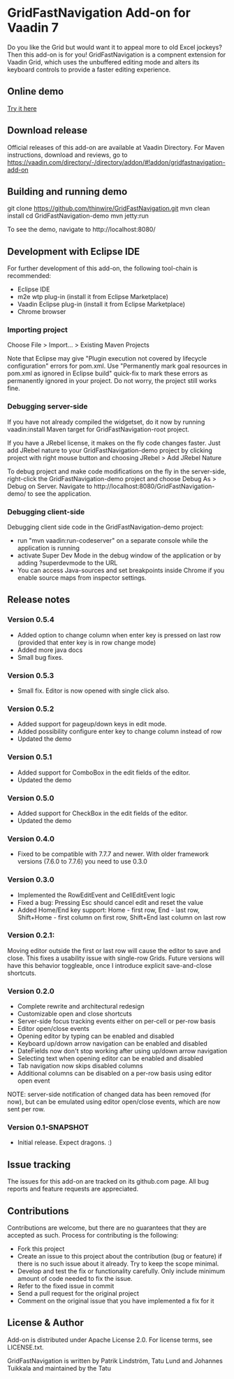 # GridFastNavigation Add-on for Vaadin 7

Do you like the Grid but would want it to appeal more to old Excel jockeys?
Then this add-on is for you!
GridFastNavigation is a compnent extension for Vaadin Grid, which uses the
unbuffered editing mode and alters its keyboard controls to provide a faster
editing experience.

## Online demo
[Try it here](http://patrik.app.fi/GridFastNavigation-demo-0.2.0/)

## Download release

Official releases of this add-on are available at Vaadin Directory. For Maven instructions, download and reviews, go to https://vaadin.com/directory/-/directory/addon/#!addon/gridfastnavigation-add-on

## Building and running demo

git clone https://github.com/thinwire/GridFastNavigation.git
mvn clean install
cd GridFastNavigation-demo
mvn jetty:run

To see the demo, navigate to http://localhost:8080/

## Development with Eclipse IDE

For further development of this add-on, the following tool-chain is recommended:
- Eclipse IDE
- m2e wtp plug-in (install it from Eclipse Marketplace)
- Vaadin Eclipse plug-in (install it from Eclipse Marketplace)
- Chrome browser

### Importing project

Choose File > Import... > Existing Maven Projects

Note that Eclipse may give "Plugin execution not covered by lifecycle configuration" errors for pom.xml. Use "Permanently mark goal resources in pom.xml as ignored in Eclipse build" quick-fix to mark these errors as permanently ignored in your project. Do not worry, the project still works fine. 

### Debugging server-side

If you have not already compiled the widgetset, do it now by running vaadin:install Maven target for GridFastNavigation-root project.

If you have a JRebel license, it makes on the fly code changes faster. Just add JRebel nature to your GridFastNavigation-demo project by clicking project with right mouse button and choosing JRebel > Add JRebel Nature

To debug project and make code modifications on the fly in the server-side, right-click the GridFastNavigation-demo project and choose Debug As > Debug on Server. Navigate to http://localhost:8080/GridFastNavigation-demo/ to see the application.

### Debugging client-side

Debugging client side code in the GridFastNavigation-demo project:
  - run "mvn vaadin:run-codeserver" on a separate console while the application is running
  - activate Super Dev Mode in the debug window of the application or by adding ?superdevmode to the URL
  - You can access Java-sources and set breakpoints inside Chrome if you enable source maps from inspector settings.
 
## Release notes

### Version 0.5.4
- Added option to change column when enter key is pressed on last row (provided that enter key is in row change mode)
- Added more java docs
- Small bug fixes.

### Version 0.5.3
- Small fix. Editor is now opened with single click also.

### Version 0.5.2
- Added support for pageup/down keys in edit mode.
- Added possibility configure enter key to change column instead of row
- Updated the demo

### Version 0.5.1
- Added support for ComboBox in the edit fields of the editor.
- Updated the demo

### Version 0.5.0
- Added support for CheckBox in the edit fields of the editor.
- Updated the demo

### Version 0.4.0
- Fixed to be compatible with 7.7.7 and newer. With older framework versions (7.6.0 to 7.7.6) you need to use 0.3.0

### Version 0.3.0
- Implemented the RowEditEvent and CellEditEvent logic
- Fixed a bug: Pressing Esc should cancel edit and reset the value
- Added Home/End key support: Home - first row, End - last row, Shift+Home - first column on first row, Shift+End last column on last row

### Version 0.2.1:

Moving editor outside the first or last row will cause the editor to save and close. This fixes a usability issue with single-row Grids. Future versions will have this behavior toggleable, once I introduce explicit save-and-close shortcuts.

### Version 0.2.0

- Complete rewrite and architectural redesign
- Customizable open and close shortcuts
- Server-side focus tracking events either on per-cell or per-row basis
- Editor open/close events
- Opening editor by typing can be enabled and disabled
- Keyboard up/down arrow navigation can be enabled and disabled
- DateFields now don't stop working after using up/down arrow navigation
- Selecting text when opening editor can be enabled and disabled
- Tab navigation now skips disabled columns
- Additional columns can be disabled on a per-row basis using editor open event

NOTE: server-side notification of changed data has been removed (for now), but can be emulated using editor open/close events, which are now sent per row.

### Version 0.1-SNAPSHOT

- Initial release. Expect dragons. :)

## Issue tracking

The issues for this add-on are tracked on its github.com page. All bug reports and feature requests are appreciated. 

## Contributions

Contributions are welcome, but there are no guarantees that they are accepted as such. Process for contributing is the following:
- Fork this project
- Create an issue to this project about the contribution (bug or feature) if there is no such issue about it already. Try to keep the scope minimal.
- Develop and test the fix or functionality carefully. Only include minimum amount of code needed to fix the issue.
- Refer to the fixed issue in commit
- Send a pull request for the original project
- Comment on the original issue that you have implemented a fix for it

## License & Author

Add-on is distributed under Apache License 2.0. For license terms, see LICENSE.txt.

GridFastNavigation is written by Patrik Lindström, Tatu Lund and Johannes Tuikkala and maintained by the Tatu


